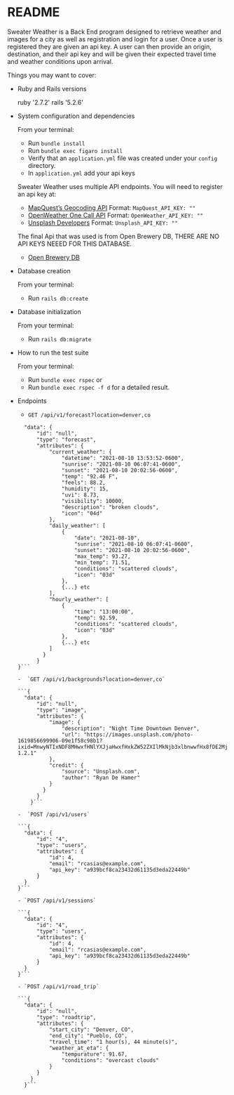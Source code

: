 # README

Sweater Weather is a Back End program designed to retrieve weather and images for a city as well as registration and login for a user. Once a user is registered they are given an api key. A user can then provide an origin, destination, and their api key and will be given their expected travel time and weather conditions upon arrival.

Things you may want to cover:

* Ruby and Rails versions

    ruby '2.7.2'
    rails '5.2.6'

* System configuration and dependencies

  From your terminal:

  - Run `bundle install`
  - Run  `bundle exec figaro install`
  - Verify that an `application.yml` file was created under your `config` directory.
  - In `application.yml` add your api keys

  Sweater Weather uses multiple API endpoints. You will need to register an api key at:

  - [MapQuest’s Geocoding API](https://developer.mapquest.com/documentation/geocoding-api/) Format: `MapQuest_API_KEY: ""`
  - [OpenWeather One Call API](https://openweathermap.org/api/one-call-api) Format: `OpenWeather_API_KEY: ""`
  - [Unsplash Developers](https://unsplash.com/developers) Format: `Unsplash_API_KEY: ""`

  The final Api that was used is from Open Brewery DB, THERE ARE NO API KEYS NEEED FOR THIS DATABASE.

  - [Open Brewery DB](https://www.openbrewerydb.org/)

* Database creation

  From your terminal:

  - Run `rails db:create`

* Database initialization

  From your terminal:

  - Run `rails db:migrate`

* How to run the test suite

  From your terminal:

  - Run  `bundle exec rspec` or
  - Run `bundle exec rspec -f d` for a detailed result.

* Endpoints

  - `GET /api/v1/forecast?location=denver,co`

  ```{
    "data": {
        "id": "null",
        "type": "forecast",
        "attributes": {
            "current_weather": {
                "datetime": "2021-08-10 13:53:52-0600",
                "sunrise": "2021-08-10 06:07:41-0600",
                "sunset": "2021-08-10 20:02:56-0600",
                "temp": "92.46 F",
                "feels": 88.2,
                "humidity": 15,
                "uvi": 8.73,
                "visibility": 10000,
                "description": "broken clouds",
                "icon": "04d"
            },
            "daily_weather": [
                {
                    "date": "2021-08-10",
                    "sunrise": "2021-08-10 06:07:41-0600",
                    "sunset": "2021-08-10 20:02:56-0600",
                    "max_temp": 93.27,
                    "min_temp": 71.51,
                    "conditions": "scattered clouds",
                    "icon": "03d"
                },
                {...} etc
            ],
            "hourly_weather": [
                {
                    "time": "13:00:00",
                    "temp": 92.59,
                    "conditions": "scattered clouds",
                    "icon": "03d"
                },    
                {...} etc
            ]
          }
        }
  }```

  -  `GET /api/v1/backgrounds?location=denver,co`    

  ```{
    "data": {
        "id": "null",
        "type": "image",
        "attributes": {
            "image": {
                "description": "Night Time Downtown Denver",
                "url": "https://images.unsplash.com/photo-1619856699906-09e1f58c98b1?ixid=MnwyNTIxNDF8MHwxfHNlYXJjaHwxfHxkZW52ZXIlMkNjb3xlbnwwfHx8fDE2Mjg2MjUxNDI&ixlib=rb-1.2.1"
            },
            "credit": {
                "source": "Unsplash.com",
                "author": "Ryan De Hamer"
            }
          }
        }
      }```

  -  `POST /api/v1/users`

  ```{
    "data": {
        "id": "4",
        "type": "users",
        "attributes": {
            "id": 4,
            "email": "rcasias@example.com",
            "api_key": "a939bcf8ca23432d61135d3eda22449b"
        }
    }
  }```

  - `POST /api/v1/sessions`

  ```{
    "data": {
        "id": "4",
        "type": "users",
        "attributes": {
            "id": 4,
            "email": "rcasias@example.com",
            "api_key": "a939bcf8ca23432d61135d3eda22449b"
        }
    }
  }```

  - `POST /api/v1/road_trip`

  ```{
    "data": {
        "id": "null",
        "type": "roadtrip",
        "attributes": {
            "start_city": "Denver, CO",
            "end_city": "Pueblo, CO",
            "travel_time": "1 hour(s), 44 minute(s)",
            "weather_at_eta": {
                "tempurature": 91.67,
                "conditions": "overcast clouds"
            }
        }
      }
    }```

